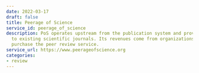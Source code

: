 ```yaml
---
date: 2022-03-17
draft: false
title: Peerage of Science
service_id: peerage_of_science
description: PoS operates upstream from the publication system and provides support
  to existing scientific journals. Its revenues come from organizations wishing to
  purchase the peer review service.
service_url: https://www.peerageofscience.org
categories:
- review
---
```



